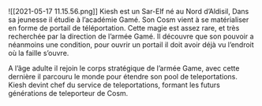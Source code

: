 
![[2021-05-17 11.15.56.png]]
Kiesh est un Sar-Elf né au Nord d’Aldisil, Dans sa jeunesse il étudie à l’académie Gamé. Son Cosm vient à se matérialiser en forme de portail de téléportation. Cette magie est assez rare, et très recherchée par la direction de l’armée Gamé. Il découvre que son pouvoir a néanmoins une condition, pour ouvrir un portail il doit avoir déjà vu l’endroit où la faille s’ouvre.

A l’âge adulte il rejoin le corps stratégique de l’armée Game, avec cette dernière il parcouru le monde pour étendre son pool de teleportations. Kiesh devint chef du service de teleportations, formant les futurs générations de teleporteur de Cosm.
